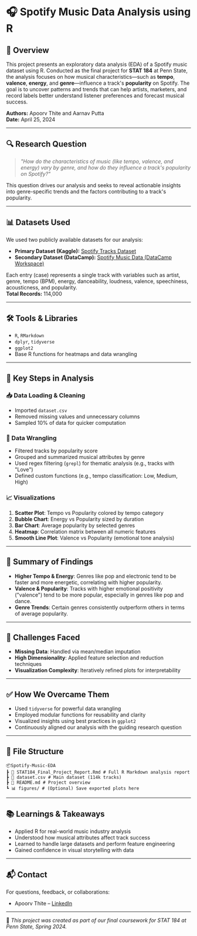 # 🎧 Spotify Music Data Analysis using R

## 📌 Overview

This project presents an exploratory data analysis (EDA) of a Spotify music dataset using R. Conducted as the final project for **STAT 184** at Penn State, the analysis focuses on how musical characteristics—such as **tempo**, **valence**, **energy**, and **genre**—influence a track's **popularity** on Spotify. The goal is to uncover patterns and trends that can help artists, marketers, and record labels better understand listener preferences and forecast musical success.

**Authors:** Apoorv Thite and Aarnav Putta  
**Date:** April 25, 2024

---

## 🔍 Research Question

> *"How do the characteristics of music (like tempo, valence, and energy) vary by genre, and how do they influence a track's popularity on Spotify?"*

This question drives our analysis and seeks to reveal actionable insights into genre-specific trends and the factors contributing to a track's popularity.

---

## 📊 Datasets Used

We used two publicly available datasets for our analysis:

- **Primary Dataset (Kaggle):** [Spotify Tracks Dataset](https://www.kaggle.com/datasets/maharshipandya/-spotify-tracks-dataset?select=dataset.csv)  
- **Secondary Dataset (DataCamp):** [Spotify Music Data (DataCamp Workspace)](https://www.datacamp.com/datalab/w/e6817000-4a9f-40fa-b74f-1d23b9cdb6cb/edit)

Each entry (case) represents a single track with variables such as artist, genre, tempo (BPM), energy, danceability, loudness, valence, speechiness, acousticness, and popularity.  
**Total Records:** 114,000

---

## 🛠️ Tools & Libraries

- `R`, `RMarkdown`
- `dplyr`, `tidyverse`
- `ggplot2`
- Base R functions for heatmaps and data wrangling

---

## 🔄 Key Steps in Analysis

### 📥 Data Loading & Cleaning
- Imported `dataset.csv`
- Removed missing values and unnecessary columns
- Sampled 10% of data for quicker computation

### 🧹 Data Wrangling
- Filtered tracks by popularity score
- Grouped and summarized musical attributes by genre
- Used regex filtering (`grepl`) for thematic analysis (e.g., tracks with "Love")
- Defined custom functions (e.g., tempo classification: Low, Medium, High)

### 📈 Visualizations
1. **Scatter Plot**: Tempo vs Popularity colored by tempo category
2. **Bubble Chart**: Energy vs Popularity sized by duration
3. **Bar Chart**: Average popularity by selected genres
4. **Heatmap**: Correlation matrix between all numeric features
5. **Smooth Line Plot**: Valence vs Popularity (emotional tone analysis)

---

## 📌 Summary of Findings

- **Higher Tempo & Energy**: Genres like pop and electronic tend to be faster and more energetic, correlating with higher popularity.
- **Valence & Popularity**: Tracks with higher emotional positivity ("valence") tend to be more popular, especially in genres like pop and dance.
- **Genre Trends**: Certain genres consistently outperform others in terms of average popularity.

---

## 🧩 Challenges Faced

- **Missing Data**: Handled via mean/median imputation
- **High Dimensionality**: Applied feature selection and reduction techniques
- **Visualization Complexity**: Iteratively refined plots for interpretability

---

## ✅ How We Overcame Them

- Used `tidyverse` for powerful data wrangling
- Employed modular functions for reusability and clarity
- Visualized insights using best practices in `ggplot2`
- Continuously aligned our analysis with the guiding research question

---

## 📁 File Structure

```
📦Spotify-Music-EDA
┣ 📄 STAT184_Final_Project_Report.Rmd # Full R Markdown analysis report
┣ 📄 dataset.csv # Main dataset (114k tracks)
┣ 📄 README.md # Project overview
┗ 📊 figures/ # (Optional) Save exported plots here

```


---

## 📚 Learnings & Takeaways

- Applied R for real-world music industry analysis
- Understood how musical attributes affect track success
- Learned to handle large datasets and perform feature engineering
- Gained confidence in visual storytelling with data

---

## 📬 Contact

For questions, feedback, or collaborations:

- Apoorv Thite – [LinkedIn](https://www.linkedin.com/in/apoorvthite/)

---

📌 _This project was created as part of our final coursework for STAT 184 at Penn State, Spring 2024._
